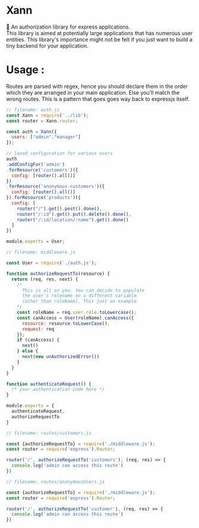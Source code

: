 # Xann
:cop: An authorization library for express applications. <br>
This library is aimed at potentially large applications that has numerous user entities. This library's importance might not be felt if you just want to build a tiny backend for your application.


# Usage :
Routes are parsed with regex, hence you should declare them in the order which they are arranged in your main application. Else you'll match the wrong routes. This is a pattern that goes goes way back to expressjs itself.

```javascript
// filename: auth.js 
const Xann = require('../lib');
const router = Xann.router;

const auth = Xann({
  users: ["admin","manager"]
});

// looad configuration for various users
auth
.addConfigFor('admin')
.forResource('customers')({
  config: [router().all()]
}) 
.forResource('anonymous-customers')({
  config: [router().all()]
}).forResource('products')({
  config: [
    router("/").get().post().done(),
    router("/:id").get().put().delete().done(),
    router("/:id/location/:name").get().done()
  ]
})

module.exports = User;
```

```javascript
// filename: middleware.js

const User = require('./auth.js');

function authorizeRequestTo(resource) {
  return (req, res, next) {
    /* 
      This is all on you. You can decide to populate 
      the user's rolename on a different variable
      (other than roleName). This just an example. 
    */
    const roleName = req.user.role.toLowercase();
    const canAccess = User(roleName).canAccess({
      resource: resource.toLowerCase(), 
      request: req
    });
    if (canAccess) {
      next()
    } else {
      next(new unAuthorizedError())
    }
  }
}

function authenticateRequest() {
  /* your authentication code here */
}

module.exports = {
  authenticateRequest,
  authorizeRequestTo
}

```

```javascript
// filename: routes/customers.js

const {authorizeRequestTo} = require('./middleware.js');
const router = require('express').Router;

router('/', authorizeRequestTo('customers'), (req, res) => {
  console.log('admin can access this route')
})
```

```javascript
// filename: routes/anonymousUsers.js

const {authorizeRequestTo} = require('./middleware.js');
const router = require('express').Router;

router('/', authorizeRequestTo('customer'), (req, res) => {
  console.log('admin can access this route')
})
```
